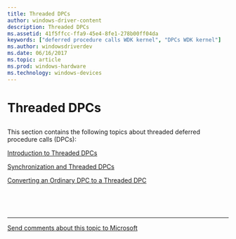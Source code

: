 ```yaml
---
title: Threaded DPCs
author: windows-driver-content
description: Threaded DPCs
ms.assetid: 41f5ffcc-ffa9-45e4-8fe1-278b00ff04da
keywords: ["deferred procedure calls WDK kernel", "DPCs WDK kernel"]
ms.author: windowsdriverdev
ms.date: 06/16/2017
ms.topic: article
ms.prod: windows-hardware
ms.technology: windows-devices
---
```


# Threaded DPCs


## <a href="" id="ddk-threaded-dpcs-kg"></a>


This section contains the following topics about threaded deferred procedure calls (DPCs):

[Introduction to Threaded DPCs](introduction-to-threaded-dpcs.md)

[Synchronization and Threaded DPCs](synchronization-and-threaded-dpcs.md)

[Converting an Ordinary DPC to a Threaded DPC](converting-an-ordinary-dpc-to-a-threaded-dpc.md)

 

 


--------------------
[Send comments about this topic to Microsoft](mailto:wsddocfb@microsoft.com?subject=Documentation%20feedback%20%5Bkernel\kernel%5D:%20Threaded%20DPCs%20%20RELEASE:%20%286/14/2017%29&body=%0A%0APRIVACY%20STATEMENT%0A%0AWe%20use%20your%20feedback%20to%20improve%20the%20documentation.%20We%20don't%20use%20your%20email%20address%20for%20any%20other%20purpose,%20and%20we'll%20remove%20your%20email%20address%20from%20our%20system%20after%20the%20issue%20that%20you're%20reporting%20is%20fixed.%20While%20we're%20working%20to%20fix%20this%20issue,%20we%20might%20send%20you%20an%20email%20message%20to%20ask%20for%20more%20info.%20Later,%20we%20might%20also%20send%20you%20an%20email%20message%20to%20let%20you%20know%20that%20we've%20addressed%20your%20feedback.%0A%0AFor%20more%20info%20about%20Microsoft's%20privacy%20policy,%20see%20http://privacy.microsoft.com/default.aspx. "Send comments about this topic to Microsoft")


